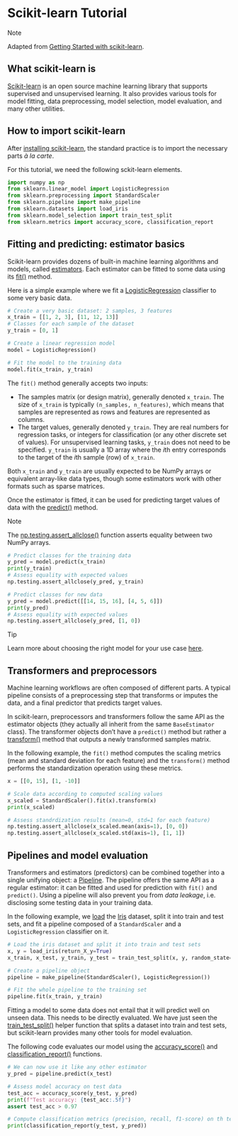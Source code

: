 # Scikit-learn Tutorial

> [!NOTE]
> Adapted from [Getting Started with scikit-learn](https://scikit-learn.org/stable/getting_started.html).

## What scikit-learn is

[Scikit-learn](https://scikit-learn.org/stable/index.html) is an open source machine learning library that supports supervised and unsupervised learning. It also provides various tools for model fitting, data preprocessing, model selection, model evaluation, and many other utilities.

## How to import scikit-learn

After [installing scikit-learn](https://scikit-learn.org/stable/install.html), the standard practice is to import the necessary parts *à la carte*.

For this tutorial, we need the following sckit-learn elements.

```python
import numpy as np
from sklearn.linear_model import LogisticRegression
from sklearn.preprocessing import StandardScaler
from sklearn.pipeline import make_pipeline
from sklearn.datasets import load_iris
from sklearn.model_selection import train_test_split
from sklearn.metrics import accuracy_score, classification_report
```

## Fitting and predicting: estimator basics

Scikit-learn provides dozens of built-in machine learning algorithms and models, called [estimators](https://scikit-learn.org/stable/glossary.html#term-estimators). Each estimator can be fitted to some data using its [fit()](https://scikit-learn.org/stable/glossary.html#term-fit) method.

Here is a simple example where we fit a [LogisticRegression](https://scikit-learn.org/stable/modules/generated/sklearn.linear_model.LogisticRegression.html) classifier to some very basic data.

```python
# Create a very basic dataset: 2 samples, 3 features
x_train = [[1, 2, 3], [11, 12, 13]]
# Classes for each sample of the dataset
y_train = [0, 1]

# Create a linear regression model
model = LogisticRegression()

# Fit the model to the training data
model.fit(x_train, y_train)
```

The `fit()` method generally accepts two inputs:

- The samples matrix (or design matrix), generally denoted `x_train`. The size of `x_train` is typically `(n_samples, n_features)`, which means that samples are represented as rows and features are represented as columns.
- The target values, generally denoted `y_train`. They are real numbers for regression tasks, or integers for classification (or any other discrete set of values). For unsupervised learning tasks, `y_train` does not need to be specified. `y_train` is usually a 1D array where the $i$th entry corresponds to the target of the $i$th sample (row) of `x_train`.

Both `x_train` and `y_train` are usually expected to be NumPy arrays or equivalent array-like data types, though some estimators work with other formats such as sparse matrices.

Once the estimator is fitted, it can be used for predicting target values of data with the [predict()](https://scikit-learn.org/stable/glossary.html#term-predict) method.

> [!NOTE]
> The [np.testing.assert_allclose()](https://numpy.org/doc/2.2/reference/generated/numpy.testing.assert_allclose.html#numpy.testing.assert_allclose) function asserts equality between two NumPy arrays.

```python
# Predict classes for the training data
y_pred = model.predict(x_train)
print(y_train)
# Assess equality with expected values
np.testing.assert_allclose(y_pred, y_train)

# Predict classes for new data
y_pred = model.predict([[14, 15, 16], [4, 5, 6]])
print(y_pred)
# Assess equality with expected values
np.testing.assert_allclose(y_pred, [1, 0])
```

> [!TIP]
> Learn more about choosing the right model for your use case [here](https://scikit-learn.org/stable/machine_learning_map.html#ml-map).

## Transformers and preprocessors

Machine learning workflows are often composed of different parts. A typical pipeline consists of a preprocessing step that transforms or imputes the data, and a final predictor that predicts target values.

In scikit-learn, preprocessors and transformers follow the same API as the estimator objects (they actually all inherit from the same `BaseEstimator` class). The transformer objects don’t have a `predict()` method but rather a [transform()](https://scikit-learn.org/stable/glossary.html#term-transform) method that outputs a newly transformed samples matrix.

In the following example, the `fit()` method computes the scaling metrics (mean and standard deviation for each feature) and the `transform()` method performs the standardization operation using these metrics.

```python
x = [[0, 15], [1, -10]]

# Scale data according to computed scaling values
x_scaled = StandardScaler().fit(x).transform(x)
print(x_scaled)

# Assess standrdization results (mean=0, std=1 for each feature)
np.testing.assert_allclose(x_scaled.mean(axis=1), [0, 0])
np.testing.assert_allclose(x_scaled.std(axis=1), [1, 1])
```

## Pipelines and model evaluation

Transformers and estimators (predictors) can be combined together into a single unifying object: a [Pipeline](https://scikit-learn.org/stable/modules/generated/sklearn.pipeline.Pipeline.html#sklearn.pipeline.Pipeline). The pipeline offers the same API as a regular estimator: it can be fitted and used for prediction with `fit()` and `predict()`. Using a pipeline will also prevent you from *data leakage*, i.e. disclosing some testing data in your training data.

In the following example, we [load](https://scikit-learn.org/stable/datasets.html#datasets) the [Iris](https://archive.ics.uci.edu/dataset/53/iris) dataset, split it into train and test sets, and fit a pipeline composed of a `StandardScaler` and a `LogisticRegression` classifier on it.

```python
# Load the iris dataset and split it into train and test sets
x, y = load_iris(return_X_y=True)
x_train, x_test, y_train, y_test = train_test_split(x, y, random_state=0)

# Create a pipeline object
pipeline = make_pipeline(StandardScaler(), LogisticRegression())

# Fit the whole pipeline to the training set
pipeline.fit(x_train, y_train)
```

Fitting a model to some data does not entail that it will predict well on unseen data. This needs to be directly evaluated. We have just seen the [train_test_split()](https://scikit-learn.org/stable/modules/generated/sklearn.model_selection.train_test_split.html#sklearn.model_selection.train_test_split) helper function that splits a dataset into train and test sets, but scikit-learn provides many other tools for model evaluation.

The following code evaluates our model using the [accuracy_score()](https://scikit-learn.org/stable/modules/generated/sklearn.metrics.accuracy_score.html) and [classification_report()](https://scikit-learn.org/stable/modules/generated/sklearn.metrics.classification_report.html) functions.

```python
# We can now use it like any other estimator
y_pred = pipeline.predict(x_test)

# Assess model accuracy on test data
test_acc = accuracy_score(y_test, y_pred)
print(f"Test accuracy: {test_acc:.5f}")
assert test_acc > 0.97

# Compute classification metrics (precision, recall, f1-score) on th test set
print(classification_report(y_test, y_pred))
```
